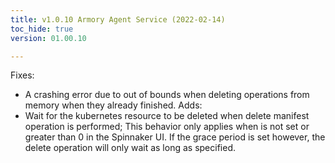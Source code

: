 ```yaml
---
title: v1.0.10 Armory Agent Service (2022-02-14)
toc_hide: true
version: 01.00.10

---
```


Fixes:
- A crashing error due to out of bounds when deleting operations from memory when they already finished.
Adds:
- Wait for the kubernetes resource to be deleted when delete manifest operation is performed; This behavior only applies when  is not set or greater than 0 in the Spinnaker UI. If the grace period is set however, the delete operation will only wait as long as specified.

